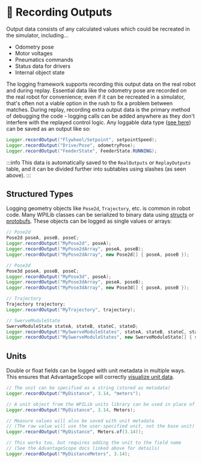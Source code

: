 # 🔼 Recording Outputs

Output data consists of any calculated values which could be recreated in the simulator, including...

- Odometry pose
- Motor voltages
- Pneumatics commands
- Status data for drivers
- Internal object state

The logging framework supports recording this output data on the real robot and during replay. Essential data like the odometry pose are recorded on the real robot for convenience; even if it can be recreated in a simulator, that's often not a viable option in the rush to fix a problem between matches. During replay, recording extra output data is the primary method of debugging the code - logging calls can be added anywhere as they don't interfere with the replayed control logic. Any loggable data type ([see here](/data-flow/supported-types)) can be saved as an output like so:

```java
Logger.recordOutput("Flywheel/Setpoint", setpointSpeed);
Logger.recordOutput("Drive/Pose", odometryPose);
Logger.recordOutput("FeederState", FeederState.RUNNING);
```

:::info
This data is automatically saved to the `RealOutputs` or `ReplayOutputs` table, and it can be divided further into subtables using slashes (as seen above).
:::

## Structured Types

Logging geometry objects like `Pose2d`, `Trajectory`, etc. is common in robot code. Many WPILib classes can be serialized to binary data using [structs](https://github.com/wpilibsuite/allwpilib/blob/main/wpiutil/doc/struct.adoc) or [protobufs](https://protobuf.dev). These objects can be logged as single values or arrays:

```java
// Pose2d
Pose2d poseA, poseB, poseC;
Logger.recordOutput("MyPose2d", poseA);
Logger.recordOutput("MyPose2dArray", poseA, poseB);
Logger.recordOutput("MyPose2dArray", new Pose2d[] { poseA, poseB });

// Pose3d
Pose3d poseA, poseB, poseC;
Logger.recordOutput("MyPose3d", poseA);
Logger.recordOutput("MyPose3dArray", poseA, poseB);
Logger.recordOutput("MyPose3dArray", new Pose3d[] { poseA, poseB });

// Trajectory
Trajectory trajectory;
Logger.recordOutput("MyTrajectory", trajectory);

// SwerveModuleState
SwerveModuleState stateA, stateB, stateC, stateD;
Logger.recordOutput("MySwerveModuleStates", stateA, stateB, stateC, stateD);
Logger.recordOutput("MySwerveModuleStates", new SwerveModuleState[] { stateA, stateB, stateC, stateD });
```

## Units

Double or float fields can be logged with unit metadata in multiple ways. This ensures that AdvantageScope will correctly [visualize unit data](https://docs.advantagescope.org/tab-reference/line-graph/units).

```java
// The unit can be specified as a string (stored as metadata)
Logger.recordOutput("MyDistance", 3.14, "meters");

// A unit object from the WPILib units library can be used in place of a string
Logger.recordOutput("MyDistance", 3.14, Meters);

// Measure values will also be saved with unit metadata
// (The raw value will use the user-specified unit, not the base unit)
Logger.recordOutput("MyDistance", Meters.of(3.14));

// This works too, but requires adding the unit to the field name
// (See the AdvantageScope docs linked above for details)
Logger.recordOutput("MyDistanceMeters", 3.14);
```

